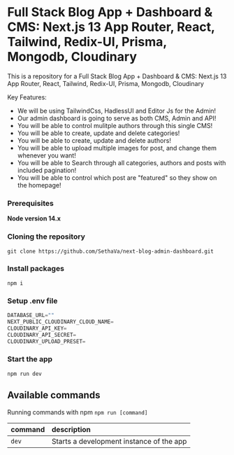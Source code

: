 # Full Stack Blog App + Dashboard & CMS: Next.js 13 App Router, React, Tailwind, Redix-UI, Prisma, Mongodb, Cloudinary

This is a repository for a Full Stack Blog App + Dashboard & CMS: Next.js 13 App Router, React, Tailwind, Redix-UI, Prisma, Mongodb, Cloudinary

Key Features:

- We will be using TailwindCss, HadlessUI and Editor Js for the Admin!
- Our admin dashboard is going to serve as both CMS, Admin and API!
- You will be able to control mulitple authors through this single CMS!
- You will be able to create, update and delete categories!
- You will be able to create, update and delete authors!
- You will be able to upload multiple images for post, and change them whenever you want!
- You will be able to Search through all categories, authors and posts with included pagination!
- You will be able to control which post are "featured" so they show on the homepage!

### Prerequisites

**Node version 14.x**

### Cloning the repository

```shell
git clone https://github.com/SethaVa/next-blog-admin-dashboard.git
```

### Install packages

```shell
npm i
```

### Setup .env file


```js
DATABASE_URL=""
NEXT_PUBLIC_CLOUDINARY_CLOUD_NAME=
CLOUDINARY_API_KEY=
CLOUDINARY_API_SECRET=
CLOUDINARY_UPLOAD_PRESET=

```


### Start the app

```shell
npm run dev
```

## Available commands

Running commands with npm `npm run [command]`

| command         | description                              |
| :-------------- | :--------------------------------------- |
| `dev`           | Starts a development instance of the app |
